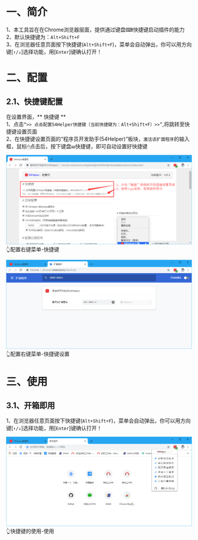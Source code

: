 # 一、简介
1、本工具旨在在Chrome浏览器层面，提供通过键盘⌨快捷键启动插件的能力  
2、默认快捷键为：`Alt+Shift+F`  
3、在浏览器任意页面按下快捷键(`Alt+Shift+F`)，菜单会自动弹出，你可以用方向键[`↑/↓`]选择功能，用[`Enter`]键确认打开！

# 二、配置
## 2.1、快捷键配置  
在设置界面，** 快捷键 **  
1、点击`“>> 点击配置54Helper快捷键（当前快捷键为：Alt+Shift+F）>>”`,将跳转至快捷键设置页面  
2、在快捷键设置页面的“程序员开发助手(54Helper)”板块，`激活该扩展程序`的输入框，鼠标🖱点击后，按下键盘⌨快捷键，即可自动设置好快捷键  

![配置右键菜单-快捷键](../img/shortcuts-1.png)
👆配置右键菜单-快捷键

![配置右键菜单-快捷键设置](../img/shortcuts-2.png)
👆配置右键菜单-快捷键设置

# 三、使用
## 3.1、开箱即用
1、在浏览器任意页面按下快捷键(`Alt+Shift+F`)，菜单会自动弹出，你可以用方向键[`↑/↓`]选择功能，用[`Enter`]键确认打开！

![快捷键的使用-使用](../img/shortcuts-3.png)
👆快捷键的使用-使用
